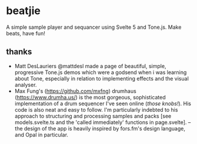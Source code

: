 # beatjie

A simple sample player and sequancer using Svelte 5 and Tone.js.
Make beats, have fun!

## thanks

- Matt DesLauriers @mattdesl made a page of beautiful, simple, progressive Tone.js demos which were a godsend when i was learning about Tone, especially in relation to implementing effects and the visual analyser.
- Max Fung's (https://github.com/mxfng) drumhaus (https://www.drumha.us/) is the most gorgeous, sophisticated implementation of a drum sequencer I've seen online (_those knobs!_). His code is also neat and easy to follow. I'm particularly indebted to his approach to structuring and processing samples and packs [see models.svelte.ts and the 'called immediately' functions in page.svelte].
  – the design of the app is heavily inspired by fors.fm's design language, and Opal in particular.
